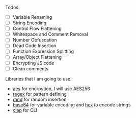 Todos:

- [ ] Variable Renaming
- [ ] String Encoding
- [ ] Control Flow Flattening
- [ ] Whitespace and Comment Removal
- [ ] Number Obfuscation
- [ ] Dead Code Insertion
- [ ] Function Expression Splitting
- [ ] Array/Object Flattening
- [ ] Encrypting JS code
- [ ] Clean comments

Libraries that I am going to use:

- [aes](https://crates.io/crates/aes) for encrpytion, I will use AES256
- [regex](https://crates.io/crates/regex) for pattern defining
- [rand](https://crates.io/crates/rand) for random insertion
- [base64](https://crates.io/crates/base64) for variable encoding and [hex](https://crates.io/crates/hex) to encode strings
- [clap](https://crates.io/crates/clap) for CLI
